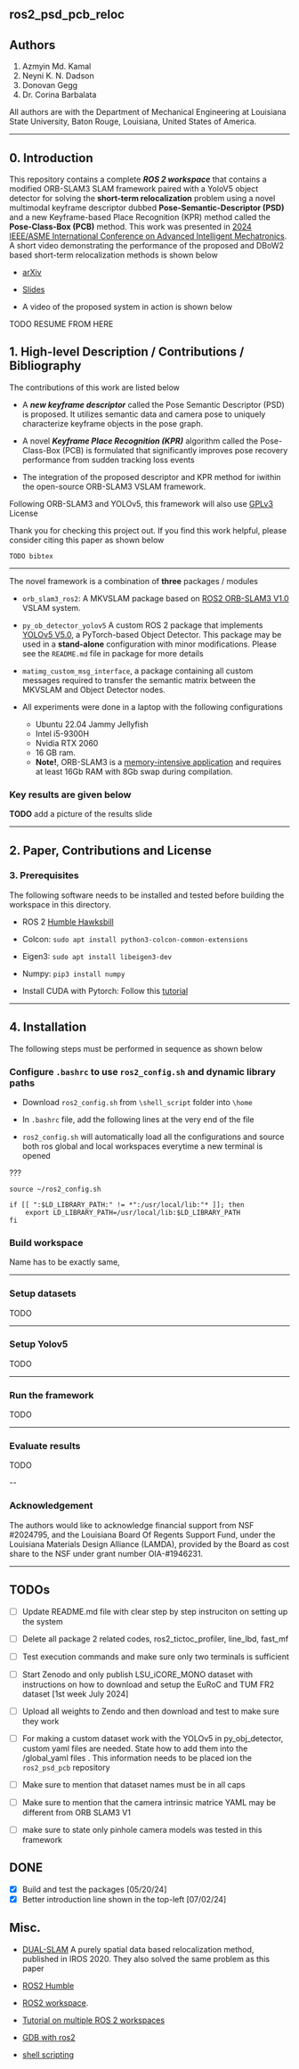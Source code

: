 ## ros2_psd_pcb_reloc

## Authors

1. Azmyin Md. Kamal
2. Neyni K. N. Dadson
3. Donovan Gegg
4. Dr. Corina Barbalata

All authors are with the Department of Mechanical Engineering at Louisiana State University, Baton Rouge, Louisiana, United States of America.

---

## 0. Introduction

This repository contains a complete ***ROS 2 workspace*** that contains a modified ORB-SLAM3 SLAM framework paired with a YoloV5 object detector for solving the **short-term relocalization** problem using a novel multimodal keyframe descriptor dubbed **Pose-Semantic-Descriptor (PSD)**  and a new Keyframe-based Place Recognition (KPR) method called the **Pose-Class-Box (PCB)** method. This work was presented in [2024 IEEE/ASME International Conference on Advanced Intelligent Mechatronics](https://www.aim2024.org/). A short video demonstrating the performance of the proposed and DBoW2 based short-term relocalization methods is shown below

* [arXiv](TODO) 

* [Slides](https://docs.google.com/presentation/d/1p_Ukic0ZfXyZjq8wjxNMZpKOc4GEQOv2/edit?usp=sharing&ouid=110812301970152705380&rtpof=true&sd=true) 

* A video of the proposed system in action is shown below

TODO RESUME FROM HERE

## 1. High-level Description / Contributions / Bibliography

The contributions of this work are listed below

- A ***new keyframe descriptor*** called the Pose Semantic Descriptor (PSD) is proposed. It utilizes semantic data and camera pose to uniquely characterize keyframe objects in the pose graph. 

- A novel ***Keyframe Place Recognition (KPR)*** algorithm called the Pose-Class-Box (PCB) is formulated that significantly improves pose recovery performance from sudden tracking loss events

- The integration of the proposed descriptor and KPR method for iwithin the open-source ORB-SLAM3 VSLAM framework.

Following ORB-SLAM3 and YOLOv5, this framework will also use [GPLv3](https://gist.github.com/kn9ts/cbe95340d29fc1aaeaa5dd5c059d2e60) License

Thank you for checking this project out. If you find this work helpful, please consider citing this paper as shown below

```
TODO bibtex
```

---

The novel framework is a combination of **three** packages / modules 

* ```orb_slam3_ros2```: A MKVSLAM package based on [ROS2 ORB-SLAM3 V1.0](https://github.com/Mechazo11/ros2_orb_slam3) VSLAM system.

* ```py_ob_detector_yolov5``` A custom ROS 2 package that implements [YOLOv5 V5.0](https://github.com/ultralytics/yolov5), a PyTorch-based Object Detector. This package may be used in a **stand-alone** configuration with minor modifications. Please see the ```README.md``` file in  package for more details

* ```matimg_custom_msg_interface```, a package containing all custom messages required to transfer the semantic matrix between the MKVSLAM and Object Detector nodes.

* All experiments were done in a laptop with the following configurations
    * Ubuntu 22.04 Jammy Jellyfish
    * Intel i5-9300H
    * Nvidia RTX 2060
    * 16 GB ram. 
    * **Note!**, ORB-SLAM3 is a [memory-intensive application](https://github.com/Mechazo11/ros2_orb_slam3/issues/7) and requires at least 16Gb RAM with 8Gb swap during compilation.



### Key results are given below

**TODO** add a picture of the results slide
 
---

## 2. Paper, Contributions and License 



### 3. Prerequisites

The following software needs to be installed and tested before building the workspace in this directory.

* ROS 2 [Humble Hawksbill](https://docs.ros.org/en/humble/index.html)

* Colcon: ```sudo apt install python3-colcon-common-extensions```

* Eigen3: ```sudo apt install libeigen3-dev```

* Numpy: ```pip3 install numpy```

* Install CUDA with Pytorch: Follow this [tutorial](https://docs.vultr.com/how-to-install-pytorch-on-ubuntu-22-04)

---

## 4. Installation

The following steps must be performed in sequence as shown below

### Configure ```.bashrc``` to use ```ros2_config.sh``` and dynamic library paths

* Download ```ros2_config.sh``` from ```\shell_script``` folder into ```\home```

* In ```.bashrc``` file, add the following lines at the very end of the file

* ```ros2_config.sh``` will automatically load all the configurations and source both ros global and local workspaces everytime a new terminal is opened

???
```
source ~/ros2_config.sh

if [[ ":$LD_LIBRARY_PATH:" != *":/usr/local/lib:"* ]]; then
    export LD_LIBRARY_PATH=/usr/local/lib:$LD_LIBRARY_PATH
fi
```



### Build workspace

Name has to be exactly same,

---

### Setup datasets

TODO

---

### Setup Yolov5

TODO

---

### Run the framework

TODO

---

### Evaluate results

TODO

--

### Acknowledgement

The authors would like to acknowledge financial support from NSF #2024795, and the Louisiana Board Of Regents Support Fund, under the Louisiana Materials Design Alliance (LAMDA), provided by the Board as cost share to the NSF under grant number OIA-#1946231.

---



## TODOs

- [ ] Update README.md file with clear step by step instruciton on setting up the system

- [ ] Delete all package 2 related codes, ros2_tictoc_profiler, line_lbd, fast_mf

- [ ] Test execution commands and make sure only two terminals is sufficient

- [ ] Start Zenodo and only publish LSU_iCORE_MONO dataset with instructions on how to download and setup the EuRoC and TUM FR2 dataset [1st week July 2024]

- [ ] Upload all weights to Zendo and then download and test to make sure they work

* [ ] For making a custom dataset work with the YOLOv5 in py_obj_detector, custom yaml files are needed. State how to add them into the /global_yaml files . This information needs to be placed ion the ```ros2_psd_pcb``` repository

* [ ] Make sure to mention that dataset names must be in all caps

* [ ] Make sure to mention that the camera intrinsic matrice YAML may be different from ORB SLAM3 V1

* [ ] make sure to state only pinhole camera models was tested in this framework



## DONE

- [x] Build and test the packages [05/20/24]
- [x] Better introduction line shown in the top-left [07/02/24]

## Misc.

* [DUAL-SLAM](https://github.com/HuajianUP/Dual_SLAM) A purely spatial data based relocalization method, published in IROS 2020. They also solved the same problem as this paper

* [ROS2 Humble](https://docs.ros.org/en/humble/Installation/Ubuntu-Install-Debians.html)

* [ROS2 workspace](https://www.google.com/url?sa=t&source=web&rct=j&opi=89978449&url=https://www.youtube.com/watch%3Fv%3D3GbrKQ7G2P0&ved=2ahUKEwi4gLGAyZyGAxUt38kDHfQBDkAQwqsBegQIExAG&usg=AOvVaw3DbkiwvqPzk4Im6OomO3jM). 

* [Tutorial on multiple ROS 2 workspaces](https://www.google.com/url?sa=t&source=web&rct=j&opi=89978449&url=https://www.youtube.com/watch%3Fv%3DEk2nnWM5zp8&ved=2ahUKEwi4gLGAyZyGAxUt38kDHfQBDkAQwqsBegQIFBAG&usg=AOvVaw1KlhKy-YPUIyzQWg2C4Buc)

* [GDB with ros2](https://juraph.com/miscellaneous/ros2_and_gdb/)

* [shell scripting](https://www.shellscript.sh/variables1.html)